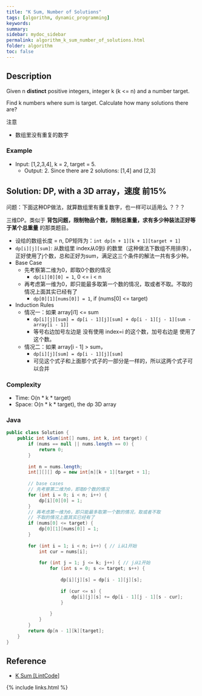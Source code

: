 ```yaml
---
title: "K Sum, Number of Solutions"
tags: [algorithm, dynamic_programming]
keywords:
summary:
sidebar: mydoc_sidebar
permalink: algorithm_k_sum_number_of_solutions.html
folder: algorithm
toc: false
---
```


## Description
Given n **distinct** positive integers, integer k (k <= n) and a number target.

Find k numbers where sum is target. Calculate how many solutions there are?

注意
* 数组里没有重复的数字

### Example
* Input: [1,2,3,4], k = 2, target = 5.
  * Output: 2. Since there are 2 solutions: [1,4] and [2,3]

## Solution: DP, with a 3D array，速度 前15%

问题：下面这种DP做法，就算数组里有重复数字，也一样可以适用么 ？？？

三维DP。类似于 **背包问题，限制物品个数，限制总重量，求有多少种装法正好等于某个总重量** 的那类题目。
* 设给的数组长度 = n, DP矩阵为：`int dp[n + 1][k + 1][target + 1]`
* `dp[i][j][sum]`: 从数组里 index从0到i 的数里（这种做法下数组不用排序），正好使用了j个数，总和正好为sum，满足这三个条件的解法一共有多少种。
* Base Case
  * 先考察第二维为0，即取0个数的情况
    * `dp[i][0][0] = 1`, 0 <= i < n
  * 再考虑第一维为0，即只能最多取第一个数的情况，取或者不取。不取的情况上面其实已经有了
    * `dp[0][1][nums[0]] = 1`, if (nums[0] <= target)
* Induction Rules
  * 情况一：如果 array[i1] <= sum
    * `dp[i][j][sum] = dp[i - 1][j][sum] + dp[i - 1][j - 1][sum - array[i - 1]]`
    * 等号右边加号左边是 没有使用 index=i 的这个数，加号右边是 使用了这个数。
  * 情况二：如果 array[i - 1] > sum，
    * `dp[i][j][sum] = dp[i - 1][j][sum]`
    * 可见这个式子和上面那个式子的一部分是一样的，所以这两个式子可以合并

### Complexity
* Time: O(n * k * target)
* Space: O(n * k * target), the dp 3D array

### Java
```java
public class Solution {
    public int kSum(int[] nums, int k, int target) {
        if (nums == null || nums.length == 0) {
            return 0;
        }
        
        int n = nums.length;
        int[][][] dp = new int[n][k + 1][target + 1];
        
        // base cases
        // 先考察第二维为0，即取0个数的情况
        for (int i = 0; i < n; i++) {
            dp[i][0][0] = 1;
        }
        // 再考虑第一维为0，即只能最多取第一个数的情况，取或者不取
        // 不取的情况上面其实已经有了
        if (nums[0] <= target) {
            dp[0][1][nums[0]] = 1;
        }
        
        for (int i = 1; i < n; i++) { // i从1开始
            int cur = nums[i];
            
            for (int j = 1; j <= k; j++) { // j从1开始
                for (int s = 0; s <= target; s++) {
                    
                    dp[i][j][s] = dp[i - 1][j][s];
                    
                    if (cur <= s) {
                        dp[i][j][s] += dp[i - 1][j - 1][s - cur];
                    }
                    
                }
            }
        }
        return dp[n - 1][k][target];
    }
}
```

## Reference
* [K Sum [LintCode]](https://www.lintcode.com/problem/k-sum/description)

{% include links.html %}
